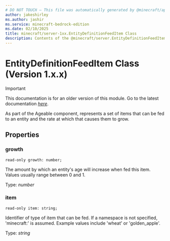 ```yaml
---
# DO NOT TOUCH — This file was automatically generated by @minecraft/api-docs-generator, to report problems file an issue at https://github.com/Mojang/minecraft-scripting-libraries
author: jakeshirley
ms.author: jashir
ms.service: minecraft-bedrock-edition
ms.date: 02/10/2025
title: minecraft/server-1xx.EntityDefinitionFeedItem Class
description: Contents of the @minecraft/server.EntityDefinitionFeedItem class (Version 1.x.x).
---
```

# EntityDefinitionFeedItem Class (Version 1.x.x)

> [!IMPORTANT]
> This documentation is for an older version of this module. Go to the latest documentation [*here*](../../../scriptapi/minecraft/server/EntityDefinitionFeedItem.md).

As part of the Ageable component, represents a set of items that can be fed to an entity and the rate at which that causes them to grow.

## Properties

### **growth**
`read-only growth: number;`

The amount by which an entity's age will increase when fed this item. Values usually range between 0 and 1.

Type: *number*

### **item**
`read-only item: string;`

Identifier of type of item that can be fed. If a namespace is not specified, 'minecraft:' is assumed. Example values include 'wheat' or 'golden_apple'.

Type: *string*
